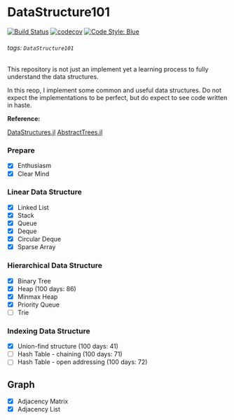 # DataStructure101

[![Build Status](https://travis-ci.com/foldfelis/DataStructure101.svg?token=sCvSBz8RcnVXPVQx1yrZ&branch=master)](https://travis-ci.com/foldfelis/DataStructure101)
[![codecov](https://codecov.io/gh/foldfelis/DataStructure101/branch/master/graph/badge.svg?token=MGL8OHD107)](https://codecov.io/gh/foldfelis/DataStructure101)
[![Code Style: Blue](https://img.shields.io/badge/code%20style-blue-4495d1.svg)](https://github.com/invenia/BlueStyle)

###### tags: `DataStructure101`

This repository is not just an implement yet a learning process to fully understand the data structures.

In this reop, I implement some common and useful data structures. Do not expect the implementations to be perfect, but do expect to see code written in haste.

**Reference:**

[DataStructures.jl](https://github.com/JuliaCollections/DataStructures.jl)
[AbstractTrees.jl](https://github.com/JuliaCollections/AbstractTrees.jl)

### Prepare
- [x] Enthusiasm
- [x] Clear Mind

### Linear Data Structure
- [x] Linked List
- [x] Stack
- [x] Queue
- [x] Deque
- [x] Circular Deque
- [x] Sparse Array

### Hierarchical Data Structure
- [x] Binary Tree
- [x] Heap (100 days: 86)
- [x] Minmax Heap
- [x] Priority Queue
- [ ] Trie

### Indexing Data Structure
- [x] Union-find structure (100 days: 41)
- [ ] Hash Table - chaining (100 days: 71)
- [ ] Hash Table - open addressing (100 days: 72)

## Graph
- [x] Adjacency Matrix
- [x] Adjacency List
